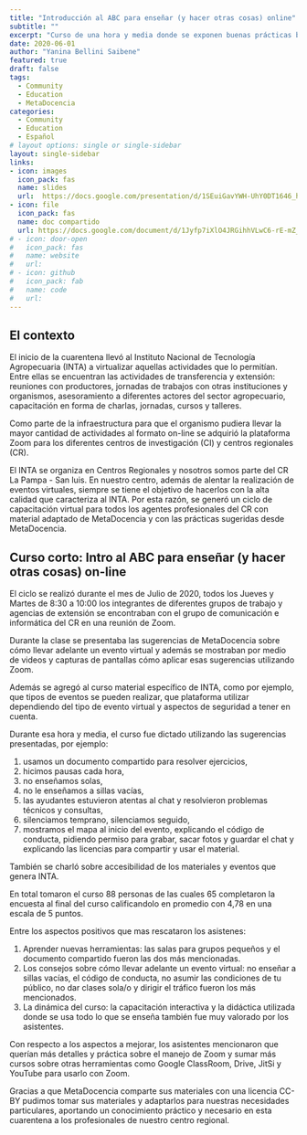 ```yaml
---
title: "Introducción al ABC para enseñar (y hacer otras cosas) online"
subtitle: ""
excerpt: "Curso de una hora y media donde se exponen buenas prácticas basadas en evidencia para organizar buenos eventos on-line"
date: 2020-06-01
author: "Yanina Bellini Saibene"
featured: true
draft: false
tags:
  - Community
  - Education
  - MetaDocencia
categories:
  - Community
  - Education
  - Español
# layout options: single or single-sidebar
layout: single-sidebar
links:
- icon: images
  icon_pack: fas
  name: slides
  url:  https://docs.google.com/presentation/d/1SEuiGavYWH-UhY0DT1646_h0Z1jpQqUVczE7jUQQgYw/edit?usp=sharing
- icon: file
  icon_pack: fas
  name: doc compartido
  url: https://docs.google.com/document/d/1Jyfp7iXlO4JRGihhVLwC6-rE-mZ_ZKKCQBBrTeSWLpU/edit?usp=sharing
# - icon: door-open
#   icon_pack: fas
#   name: website
#   url: 
# - icon: github
#   icon_pack: fab
#   name: code
#   url: 
---
```


## El contexto

El inicio de la cuarentena llevó al Instituto Nacional de Tecnología Agropecuaria (INTA) a virtualizar aquellas actividades que lo permitían. Entre ellas se encuentran las actividades de transferencia y extensión: reuniones con productores, jornadas de trabajos con otras instituciones y organismos, asesoramiento a diferentes actores del sector agropecuario, capacitación en forma de charlas, jornadas, cursos y talleres.

Como parte de la infraestructura para que el organismo pudiera llevar la mayor cantidad de actividades al formato on-line se adquirió la plataforma Zoom para los diferentes centros de investigación (CI) y centros regionales (CR).

El INTA se organiza en Centros Regionales y nosotros somos parte del CR La Pampa - San luis.  En nuestro centro, además de alentar la realización de eventos virtuales, siempre se tiene el objetivo de hacerlos con la alta calidad que caracteriza al INTA.  Por esta razón, se generó un ciclo de capacitación virtual para todos los agentes profesionales del CR con material adaptado de MetaDocencia y con las prácticas sugeridas desde MetaDocencia.

## Curso corto: Intro al ABC para enseñar (y hacer otras cosas) on-line

El ciclo se realizó durante el mes de Julio de 2020, todos los Jueves y Martes de 8:30 a 10:00 los integrantes de diferentes grupos de trabajo y agencias de extensión se encontraban con el grupo de comunicación e informática del CR en una reunión de Zoom.

Durante la clase se presentaba las sugerencias de MetaDocencia sobre cómo llevar adelante un evento virtual y además se mostraban por medio de videos y capturas de pantallas cómo aplicar esas sugerencias utilizando Zoom.

Además se agregó al curso material específico de INTA, como por ejemplo, que tipos de eventos se pueden realizar, que plataforma utilizar dependiendo del tipo de evento virtual y aspectos de seguridad a tener en cuenta.

Durante esa hora y media, el curso fue dictado utilizando las sugerencias presentadas, por ejemplo:

1. usamos un documento compartido para resolver ejercicios,
2. hicimos pausas cada hora,
3. no enseñamos solas,
4. no le enseñamos a sillas vacías,
5. las ayudantes estuvieron atentas al chat y resolvieron problemas técnicos y consultas,
6. silenciamos temprano, silenciamos seguido,
7. mostramos el mapa al inicio del evento, explicando el código de conducta, pidiendo permiso para grabar, sacar fotos y guardar el chat y explicando las licencias para compartir y usar el material.

También se charló sobre accesibilidad de los materiales y eventos que genera INTA.

En total tomaron el curso 88 personas de las cuales 65 completaron la encuesta al final del curso calificandolo en promedio con 4,78 en una escala de 5 puntos.

Entre los aspectos positivos que mas rescataron los asistenes:

1. Aprender nuevas herramientas: las salas para grupos pequeños y el documento compartido fueron las dos más mencionadas.
2. Los consejos sobre cómo llevar adelante un evento virtual: no enseñar a sillas vacías, el código de conducta, no asumir las condiciones de tu público, no dar clases sola/o y dirigir el tráfico fueron los más mencionados.
3. La dinámica del curso: la capacitación interactiva y la didáctica utilizada donde se usa todo lo que se enseña también fue muy valorado por los asistentes.

Con respecto a los aspectos a mejorar, los asistentes mencionaron que querían más detalles y práctica sobre el manejo de Zoom y sumar más cursos sobre otras herramientas como Google ClassRoom, Drive, JitSi y YouTube para usarlo con Zoom.

Gracias a que MetaDocencia comparte sus materiales con una licencia CC-BY pudimos tomar sus materiales y adaptarlos para nuestras necesidades particulares, aportando un conocimiento práctico y necesario en esta cuarentena a los profesionales de nuestro centro regional.
